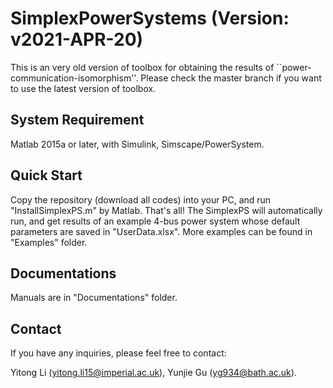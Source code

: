 # SimplexPowerSystems (Version: v2021-APR-20)

This is an very old version of toolbox for obtaining the results of ``power-communication-isomorphism''. Please check the master branch if you want to use the latest version of toolbox.

## System Requirement

Matlab 2015a or later, with Simulink, Simscape/PowerSystem.

## Quick Start

Copy the repository (download all codes) into your PC, and run "InstallSimplexPS.m" by Matlab. That's all! The SimplexPS will automatically run, and get results of an example 4-bus power system whose default parameters are saved in "UserData.xlsx". More examples can be found in "Examples" folder.

## Documentations

Manuals are in "Documentations" folder.

## Contact

If you have any inquiries, please feel free to contact:

Yitong Li (yitong.li15@imperial.ac.uk), Yunjie Gu (yg934@bath.ac.uk).